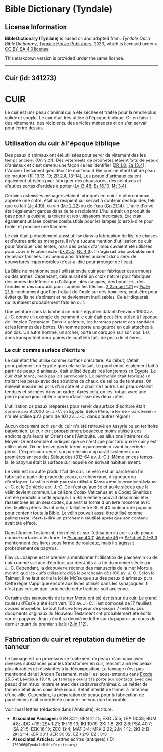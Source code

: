 # Bible Dictionary (Tyndale)

## License Information

**Bible Dictionary (Tyndale)** is based on and adapted from: _Tyndale Open Bible Dictionary_, [Tyndale House Publishers](https://tyndaleopenresources.com/), 2023, which is licensed under a [CC BY-SA 4.0 license](https://creativecommons.org/licenses/by-sa/4.0/legalcode.en).

This markdown version is provided under the same license.



--------------------------------

## Cuir (id: 341273)

CUIR
====

Le cuir est une peau d'animal qui a été séchée et traitée pour la rendre plus solide et souple. Le cuir était très utilisé à l'époque biblique. On en faisait des vêtements, des récipients, des articles ménagers et on s'en servait pour écrire dessus.

Utilisation du cuir à l'époque biblique
---------------------------------------

Des peaux d'animaux ont été utilisées pour servir de vêtement dès les temps anciens ([Gn 3\.21](https://ref.ly/Gen3:21)). Des vêtements de prophètes étaient faits de peaux d'animaux et c'est devenu une façon de les identifier ([2R 1\.8](https://ref.ly/2Kgs1:8); [Za 13\.4](https://ref.ly/Zech13:4)). L'Ancien Testament grec décrit le manteau d'Élie comme étant fait de peau de mouton ([1R 19\.13, 19](https://ref.ly/1Kgs19:13,1Kgs19:19); [2R 2\.8, 13–14](https://ref.ly/2Kgs2:8,2Kgs2:13-2Kgs2:14)). Les peaux d'animaux étaient également utilisées pour fabriquer des chaussures, des ceintures et d'autres sortes d'articles à porter ([Lv 13\.48](https://ref.ly/Lev13:48); [Ez 16\.10](https://ref.ly/Ezek16:10); [Mt 3\.4](https://ref.ly/Matt3:4)).

Certains ustensiles ménagers étaient fabriqués en cuir. Le plus commun, appelée une outre, était un récipient qui servait à contenir des liquides, tels que du lait ([Jg 4\.19](https://ref.ly/Judg4:19)), du vin ([Mc 2\.22](https://ref.ly/Mark2:22)) ou de l'eau ([Gn 21\.14](https://ref.ly/Gen21:14)). L'huile d'olive était également gardée dans de tels récipients. L'huile était un produit de base pour la cuisine, la toilette et les utilisations médicales. Elle était également utilisée comme combustible pour les lampes (c'est\-à\-dire pour brûler et produire une flamme).

Le cuir était probablement aussi utilisé dans la fabrication de lits, de chaises et d'autres articles ménagers. Il n'y a aucune mention d'utilisation de cuir pour fabriquer des tentes, mais des peaux d'animaux avaient été utilisées pour couvrir le tabernacle ([Ex 25\.5](https://ref.ly/Exod25:5); [Nb 4\.8](https://ref.ly/Num4:8)). Il s'agissait très probablement de peaux tannées. Les peaux ainsi traitées auraient donc servi de couvertures imperméables (c'est\-à\-dire pour protéger de l'eau).

La Bible ne mentionne pas l'utilisation de cuir pour fabriquer des armures ou des armes. Cependant, cela aurait été un choix naturel pour fabriquer des armes de défense ou d'attaque : des casques, des boucliers, des frondes et des carquois pour contenir les flèches. [2 Samuel 1\.21](https://ref.ly/2Sam1:21) et [Ésaïe 21\.5](https://ref.ly/Isa21:5) mentionnent que l'on frottait de l'huile sur des boucliers, peut\-être pour éviter qu'ils ne s'abîment et ne deviennent inutilisables. Cela indiquerait qu'ils étaient probablement faits en cuir.

Une peinture dans la tombe d'un noble égyptien datant d'environ 1900 av. J.\-C. donne un exemple de comment le cuir était peut\-être utilisé à l'époque de l'Ancien Testament. Dans la peinture, les hommes portent des sandales et les femmes des bottes. Un homme porte une gourde en cuir attachée à son dos. Un autre homme, un archer, porte un carquois sur son dos. Les ânes transportent deux paires de soufflets faits de peau de chèvres.

### Le cuir comme surface d'écriture

Le cuir était très utilisé comme surface d'écriture. Au début, c'était principalement en Égypte que cela se faisait. Le parchemin, également fait à partir de peaux d'animaux, était utilisé depuis très longtemps en Égypte. Le cuir était tanné, mais pas les parchemins. Le parchemin était fabriqué en traitant les peaux avec des solutions de chaux, de sel ou de teintures. On enlevait ensuite les poils d'un côté et la chair de l'autre. Les peaux étaient tendues et séchées dans un cadre. Après cela, on les frottait avec une pierre ponce pour obtenir une surface lisse des deux côtés.

L'utilisation de peaux préparées pour servir de surface d'écriture était connue avant 2000 av. J.\-C. en Égypte. Selon Pline, le terme « parchemin » n'a été utilisé qu'à partir de 160 av. J.\-C. dans d'autres régions.

Aucun document écrit sur du cuir n'a été retrouvé en Assyrie ou en territoire babylonien. Le cuir était probablement beaucoup moins utilisé à ces endroits qu'ailleurs en Orient dans l'Antiquité. Les allusions littéraires du Moyen\-Orient semblent indiquer que ce n'est que plus tard que le cuir y est utilisé ainsi. On ne trouve pas le terme « parchemin » avant la période perse. L'expression « écrit sur parchemin » apparaît seulement aux premières années des Séleucides (312–64 av. J.\-C.). Même en ces temps\-là, le papyrus était la surface sur laquelle on écrivait habituellement.

Le vélin est un autre produit fait de cuir. Le vélin est un parchemin fin fabriqué à partir de peaux de veaux, de chevreaux, d'agneaux ou d'antilopes. Le vélin n'était pas très utilisé à Rome entre le premier siècle av. J.\-C. et le 2e siècle apr. J.\-C. Ce n'est qu'aux 3e et au 4e siècles que le vélin devient commun. Le célèbre Codex Vaticanus et le Codex Sinaiticus ont été produits à cette époque. La Bible entière pouvait désormais être rassemblée en un seul codex, qui avait la forme d'un livre moderne avec des feuilles pliées. Avant cela, il fallait entre 30 et 40 rouleaux de papyrus pour contenir toute la Bible. Le vélin pouvait aussi être utilisé comme palimpseste, c'est\-à\-dire un parchemin réutilisé après que son contenu avait été effacé. 

Dans l'Ancien Testament, rien n'est dit sur l'utilisation du cuir ou de peaux comme surfaces d'écriture. Le [Psaume 40\.7](https://ref.ly/Ps40:7), [Jérémie 36](https://ref.ly/Jer36:1-Jer36:32) et [Ézéchiel 2\.9–3\.3](https://ref.ly/Ezek2:9-Ezek3:3) mentionnent des livres sous forme de rouleaux, mais il s'agissait probablement de papyrus.

Flavius Josèphe est le premier à mentionner l'utilisation de parchemin ou de cuir comme surface d'écriture par des Juifs à la fin du premier siècle apr. J.\-C. Cependant, la découverte récente des manuscrits de la mer Morte a montré que les Juifs utilisaient déjà le parchemin dès 100 av. J.\-C. Selon le Talmud, il ne faut écrire la loi de Moïse que sur des peaux d'animaux purs. Cette règle s'applique encore aux livres utilisés dans les synagogues. Il n'est pas certain que l'origine de cette tradition soit ancienne.

Certains des manuscrits de la mer Morte ont été écrits sur du cuir. Le grand rouleau d'Ésaïe a été écrit vers 100 av. J.\-C. Il est composé de 17 feuillets cousus ensemble. Le tout fait une longueur de presque 7 mètres. Les documents originaux du Nouveau Testament ont probablement été écrits sur du papyrus. Jean a écrit sa deuxième lettre sur du papyrus au cours du dernier quart du premier siècle ([2Jn 1\.12](https://ref.ly/2John1:12)).

Fabrication du cuir et réputation du métier de tanneur
------------------------------------------------------

Le tannage est un processus de traitement de peaux d'animaux avec diverses substances pour les transformer en cuir, rendant ainsi les peaux plus durables et résistantes à la décomposition. Le tannage n'est pas mentionné dans l'Ancien Testament, mais il est sous\-entendu dans [Exode 25\.5](https://ref.ly/Exod25:5) et [Lévitique 13\.48](https://ref.ly/Lev13:48). Le tannage ouvrait la porte aux contacts avec des peaux d'animaux impurs et avec des cadavres d'animaux. Le métier de tanneur était donc considéré impur. Il était interdit de tanner à l'intérieur d'une ville. Cependant, la préparation de peaux pour la fabrication de parchemins était considérée comme une vocation honorable.

*Voir aussi* lettres (rédaction dans l'Antiquité), écriture.

* **Associated Passages:** GEN 3:21; GEN 21:14; EXO 25:5; LEV 13:48; NUM 4:8; JDG 4:19; 2SA 1:21; 1KI 19:13; 1KI 19:19; 2KI 1:8; 2KI 2:8; PSA 40:7; ISA 21:5; EZK 16:10; ZEC 13:4; MAT 3:4; MRK 2:22; 2JN 1:12; 2KI 2:13–2KI 2:14; JER 36:1–JER 36:32; EZK 2:9–EZK 3:3
* **Associated Articles:** Lettres écrites (antiques) (ID: `756966@TyndaleBibleDictionary`)

